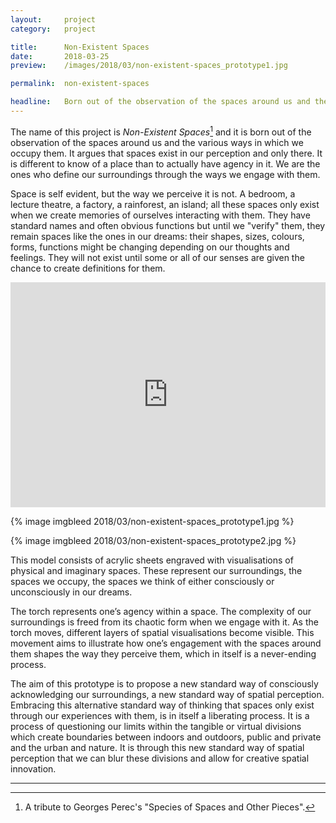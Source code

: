 ```yaml
---
layout:     project
category:   project

title:      Non-Existent Spaces
date:       2018-03-25
preview:    /images/2018/03/non-existent-spaces_prototype1.jpg

permalink:  non-existent-spaces

headline:	Born out of the observation of the spaces around us and the various ways in which we occupy them, the project argues that spaces exist in our perception and only there.
---
```

The name of this project is *Non-Existent Spaces*[^1] and it is born out of the observation of the spaces around us and the various ways in which we occupy them. It argues that spaces exist in our perception and only there. It is different to know of a place than to actually have agency in it. We are the ones who define our surroundings through the ways we engage with them.

Space is self evident, but the way we perceive it is not. A bedroom, a lecture theatre, a factory, a rainforest, an island; all these spaces only exist when we create memories of ourselves interacting with them. They have standard names and often obvious functions but until we "verify" them, they remain spaces like the ones in our dreams: their shapes, sizes, colours, forms, functions might be changing depending on our thoughts and feelings. They will not exist until some or all of our senses are given the chance to create definitions for them.

<iframe src="https://player.vimeo.com/video/261715642?title=0&byline=0&portrait=0" width="100%" height="360" frameborder="0" webkitallowfullscreen mozallowfullscreen allowfullscreen></iframe>

{% image imgbleed 2018/03/non-existent-spaces_prototype1.jpg %}

{% image imgbleed 2018/03/non-existent-spaces_prototype2.jpg %}

This model consists of acrylic sheets engraved with visualisations of physical and imaginary spaces. These represent our surroundings, the spaces we occupy, the spaces we think of either consciously or unconsciously in our dreams.

The torch represents one’s agency within a space. The complexity of our surroundings is freed from its chaotic form when we engage with it. As the torch moves, different layers of spatial visualisations become visible. This movement aims to illustrate how one’s engagement with the spaces around them shapes the way they perceive them, which in itself is a never-ending process.

The aim of this prototype is to propose a new standard way of consciously acknowledging our surroundings, a new standard way of spatial perception. Embracing this alternative standard way of thinking that spaces only exist through our experiences with them, is in itself a liberating process. It is a process of questioning our limits within the tangible or virtual divisions which create boundaries between indoors and outdoors, public and private and the urban and nature. It is through this new standard way of spatial perception that we can blur these divisions and allow for creative spatial innovation.

---

[^1]: A tribute to Georges Perec's "Species of Spaces and Other Pieces".